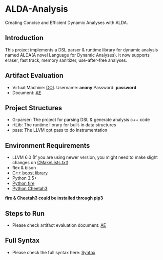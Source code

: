 # ALDA-Analysis

Creating Concise and Efficient Dynamic Analyses with ALDA.

## Introduction

This project implements a DSL parser & runtime library for dynamic analysis named ALDA(A novel Language for Dynamic Analyses). It now supports eraser, fast track, memory sanitizer, use-after-free analyses. 

## Artifact Evaluation

+ Virtual Machine: [DOI](https://doi.org/10.5281/zenodo.5748338). Username: **anony** Password: **password**
+ Document: [AE](AE.pdf)

## Project Structures

+ G-parser: The project for parsing DSL & generate analysis c++ code
+ rtLib: The runtime library for built-in data structures
+ pass: The LLVM opt pass to do instrumentation

## Environment Requirements

+ LLVM 6.0 (If you are using newer version, you might need to make slight changes on [CMakeLists.txt](eraser/CMakeLists.txt))
+ flex & bison
+ [C++ boost library](https://www.boost.org/)
+ Python 3.5+
+ [Python fire](https://github.com/google/python-fire)
+ [Python Cheetah3](https://pythonhosted.org/Cheetah/)

**fire & Cheetah3 could be installed through pip3**

## Steps to Run 

+ Please check artifact evaluation document: [AE](AE.pdf)

## Full Syntax

+ Please check the full syntax here: [Syntax](ALDA_Full_Syntax.pdf)


